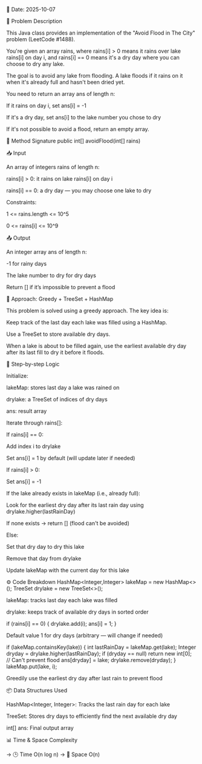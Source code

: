 📅 Date: 2025-10-07

📌 Problem Description

This Java class provides an implementation of the "Avoid Flood in The City" problem (LeetCode #1488).

You're given an array rains, where rains[i] > 0 means it rains over lake rains[i] on day i, and rains[i] == 0 means it's a dry day where you can choose to dry any lake.

The goal is to avoid any lake from flooding. A lake floods if it rains on it when it's already full and hasn't been dried yet.

You need to return an array ans of length n:

If it rains on day i, set ans[i] = -1

If it's a dry day, set ans[i] to the lake number you chose to dry

If it's not possible to avoid a flood, return an empty array.

🔧 Method Signature
public int[] avoidFlood(int[] rains)

📥 Input

An array of integers rains of length n:

rains[i] > 0: it rains on lake rains[i] on day i

rains[i] == 0: a dry day — you may choose one lake to dry

Constraints:

1 <= rains.length <= 10^5

0 <= rains[i] <= 10^9

📤 Output

An integer array ans of length n:

-1 for rainy days

The lake number to dry for dry days

Return [] if it’s impossible to prevent a flood

🔁 Approach: Greedy + TreeSet + HashMap

This problem is solved using a greedy approach. The key idea is:

Keep track of the last day each lake was filled using a HashMap.

Use a TreeSet to store available dry days.

When a lake is about to be filled again, use the earliest available dry day after its last fill to dry it before it floods.

🔢 Step-by-step Logic

Initialize:

lakeMap: stores last day a lake was rained on

drylake: a TreeSet of indices of dry days

ans: result array

Iterate through rains[]:

If rains[i] == 0:

Add index i to drylake

Set ans[i] = 1 by default (will update later if needed)

If rains[i] > 0:

Set ans[i] = -1

If the lake already exists in lakeMap (i.e., already full):

Look for the earliest dry day after its last rain day using drylake.higher(lastRainDay)

If none exists → return [] (flood can't be avoided)

Else:

Set that dry day to dry this lake

Remove that day from drylake

Update lakeMap with the current day for this lake

⚙️ Code Breakdown
HashMap<Integer,Integer> lakeMap = new HashMap<>();
TreeSet<Integer> drylake = new TreeSet<>();


lakeMap: tracks last day each lake was filled

drylake: keeps track of available dry days in sorted order

if (rains[i] == 0) {
    drylake.add(i);
    ans[i] = 1;
}


Default value 1 for dry days (arbitrary — will change if needed)

if (lakeMap.containsKey(lake)) {
    int lastRainDay = lakeMap.get(lake);
    Integer dryday = drylake.higher(lastRainDay);
    if (dryday == null)
        return new int[0]; // Can't prevent flood
    ans[dryday] = lake;
    drylake.remove(dryday);
}
lakeMap.put(lake, i);


Greedily use the earliest dry day after last rain to prevent flood

📦 Data Structures Used

HashMap<Integer, Integer>: Tracks the last rain day for each lake

TreeSet<Integer>: Stores dry days to efficiently find the next available dry day

int[] ans: Final output array

📊 Time & Space Complexity

-> 🕒 Time	O(n log n)
-> 💾 Space	O(n)